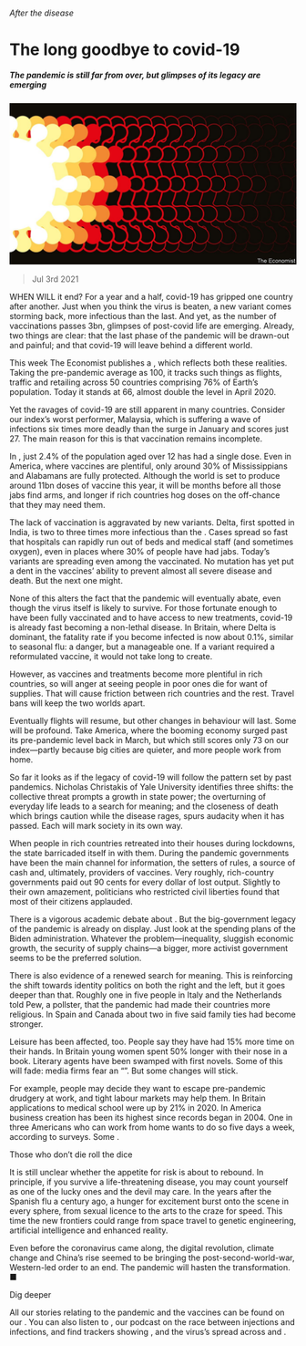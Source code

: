###### After the disease

# The long goodbye to covid-19 

##### The pandemic is still far from over, but glimpses of its legacy are emerging 

![image](images/20210703_LDD001_0.jpg) 

> Jul 3rd 2021 

WHEN WILL it end? For a year and a half, covid-19 has gripped one country after another. Just when you think the virus is beaten, a new variant comes storming back, more infectious than the last. And yet, as the number of vaccinations passes 3bn, glimpses of post-covid life are emerging. Already, two things are clear: that the last phase of the pandemic will be drawn-out and painful; and that covid-19 will leave behind a different world.

This week The Economist publishes a , which reflects both these realities. Taking the pre-pandemic average as 100, it tracks such things as flights, traffic and retailing across 50 countries comprising 76% of Earth’s population. Today it stands at 66, almost double the level in April 2020.


Yet the ravages of covid-19 are still apparent in many countries. Consider our index’s worst performer, Malaysia, which is suffering a wave of infections six times more deadly than the surge in January and scores just 27. The main reason for this is that vaccination remains incomplete.

In , just 2.4% of the population aged over 12 has had a single dose. Even in America, where vaccines are plentiful, only around 30% of Mississippians and Alabamans are fully protected. Although the world is set to produce around 11bn doses of vaccine this year, it will be months before all those jabs find arms, and longer if rich countries hog doses on the off-chance that they may need them.

The lack of vaccination is aggravated by new variants. Delta, first spotted in India, is two to three times more infectious than the . Cases spread so fast that hospitals can rapidly run out of beds and medical staff (and sometimes oxygen), even in places where 30% of people have had jabs. Today’s variants are spreading even among the vaccinated. No mutation has yet put a dent in the vaccines’ ability to prevent almost all severe disease and death. But the next one might.

None of this alters the fact that the pandemic will eventually abate, even though the virus itself is likely to survive. For those fortunate enough to have been fully vaccinated and to have access to new treatments, covid-19 is already fast becoming a non-lethal disease. In Britain, where Delta is dominant, the fatality rate if you become infected is now about 0.1%, similar to seasonal flu: a danger, but a manageable one. If a variant required a reformulated vaccine, it would not take long to create.

However, as vaccines and treatments become more plentiful in rich countries, so will anger at seeing people in poor ones die for want of supplies. That will cause friction between rich countries and the rest. Travel bans will keep the two worlds apart.

Eventually flights will resume, but other changes in behaviour will last. Some will be profound. Take America, where the booming economy surged past its pre-pandemic level back in March, but which still scores only 73 on our index—partly because big cities are quieter, and more people work from home.

So far it looks as if the legacy of covid-19 will follow the pattern set by past pandemics. Nicholas Christakis of Yale University identifies three shifts: the collective threat prompts a growth in state power; the overturning of everyday life leads to a search for meaning; and the closeness of death which brings caution while the disease rages, spurs audacity when it has passed. Each will mark society in its own way.

When people in rich countries retreated into their houses during lockdowns, the state barricaded itself in with them. During the pandemic governments have been the main channel for information, the setters of rules, a source of cash and, ultimately, providers of vaccines. Very roughly, rich-country governments paid out 90 cents for every dollar of lost output. Slightly to their own amazement, politicians who restricted civil liberties found that most of their citizens applauded.

There is a vigorous academic debate about . But the big-government legacy of the pandemic is already on display. Just look at the spending plans of the Biden administration. Whatever the problem—inequality, sluggish economic growth, the security of supply chains—a bigger, more activist government seems to be the preferred solution.

There is also evidence of a renewed search for meaning. This is reinforcing the shift towards identity politics on both the right and the left, but it goes deeper than that. Roughly one in five people in Italy and the Netherlands told Pew, a pollster, that the pandemic had made their countries more religious. In Spain and Canada about two in five said family ties had become stronger.

Leisure has been affected, too. People say they have had 15% more time on their hands. In Britain young women spent 50% longer with their nose in a book. Literary agents have been swamped with first novels. Some of this will fade: media firms fear an “”. But some changes will stick.

For example, people may decide they want to escape pre-pandemic drudgery at work, and tight labour markets may help them. In Britain applications to medical school were up by 21% in 2020. In America business creation has been its highest since records began in 2004. One in three Americans who can work from home wants to do so five days a week, according to surveys. Some .

Those who don’t die roll the dice

It is still unclear whether the appetite for risk is about to rebound. In principle, if you survive a life-threatening disease, you may count yourself as one of the lucky ones and the devil may care. In the years after the Spanish flu a century ago, a hunger for excitement burst onto the scene in every sphere, from sexual licence to the arts to the craze for speed. This time the new frontiers could range from space travel to genetic engineering, artificial intelligence and enhanced reality.

Even before the coronavirus came along, the digital revolution, climate change and China’s rise seemed to be bringing the post-second-world-war, Western-led order to an end. The pandemic will hasten the transformation. ■

Dig deeper

All our stories relating to the pandemic and the vaccines can be found on our . You can also listen to , our podcast on the race between injections and infections, and find trackers showing ,  and the virus’s spread across  and .

